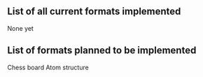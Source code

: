 ## List of all current formats implemented
None yet
## List of formats planned to be implemented
Chess board
Atom structure
